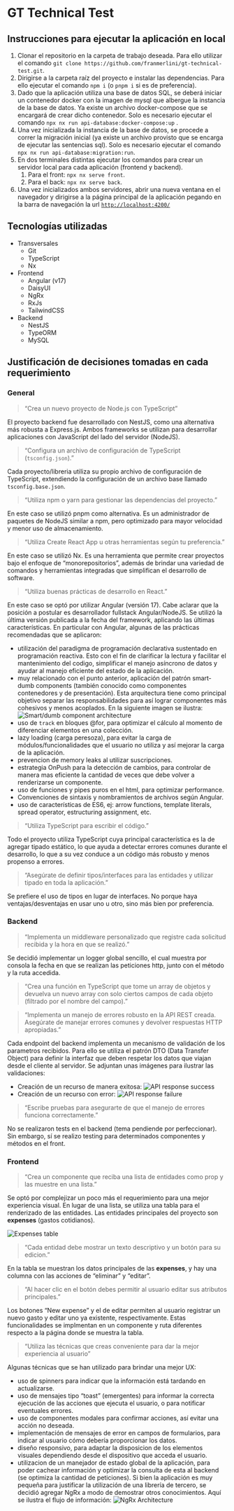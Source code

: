 # GT Technical Test

## Instrucciones para ejecutar la aplicación en local

1. Clonar el repositorio en la carpeta de trabajo deseada. Para ello utilizar el comando `git clone https://github.com/franmerlini/gt-technical-test.git`.
2. Dirigirse a la carpeta raíz del proyecto e instalar las dependencias. Para ello ejecutar el comando `npm i` (o `pnpm i` si es de preferencia).
3. Dado que la aplicación utiliza una base de datos SQL, se deberá iniciar un contenedor docker con la imagen de mysql que albergue la instancia de la base de datos. Ya existe un archivo docker-compose que se encargará de crear dicho contenedor. Solo es necesario ejecutar el comando `npx nx run api-database:docker-compose:up` .
4. Una vez inicializada la instancia de la base de datos, se procede a correr la migración inicial (ya existe un archivo provisto que se encarga de ejecutar las sentencias sql). Solo es necesario ejecutar el comando `npx nx run api-database:migration:run`.
5. En dos terminales distintas ejecutar los comandos para crear un servidor local para cada aplicación (frontend y backend).
   1. Para el front: `npx nx serve front`.
   2. Para el back: `npx nx serve back`.
6. Una vez inicializados ambos servidores, abrir una nueva ventana en el navegador y dirigirse a la página principal de la aplicación pegando en la barra de navegación la url [`http://localhost:4200/`](http://localhost:4200/)

## Tecnologías utilizadas

- Transversales
  - Git
  - TypeScript
  - Nx
- Frontend
  - Angular (v17)
  - DaisyUI
  - NgRx
  - RxJs
  - TailwindCSS
- Backend
  - NestJS
  - TypeORM
  - MySQL

## Justificación de decisiones tomadas en cada requerimiento

### General

> “Crea un nuevo proyecto de Node.js con TypeScript”

El proyecto backend fue desarrollado con NestJS, como una alternativa más robusta a Express.js. Ambos frameworks se utilizan para desarrollar aplicaciones con JavaScript del lado del servidor (NodeJS).

> “Configura un archivo de configuración de TypeScript (`tsconfig.json`).”

Cada proyecto/libreria utiliza su propio archivo de configuración de TypeScript, extendiendo la configuración de un archivo base llamado `tsconfig.base.json`.

> “Utiliza npm o yarn para gestionar las dependencias del proyecto.”

En este caso se utilizó pnpm como alternativa. Es un administrador de paquetes de NodeJS similar a npm, pero optimizado para mayor velocidad y menor uso de almacenamiento.

> “Utiliza Create React App u otras herramientas según tu preferencia.”

En este caso se utilizó Nx. Es una herramienta que permite crear proyectos bajo el enfoque de “monorepositorios”, además de brindar una variedad de comandos y herramientas integradas que simplifican el desarrollo de software.

> “Utiliza buenas prácticas de desarrollo en React.”

En este caso se optó por utilizar Angular (versión 17). Cabe aclarar que la posición a postular es desarrollador fullstack Angular/NodeJS. Se utilizó la última versión publicada a la fecha del framework, aplicando las últimas características. En particular con Angular, algunas de las prácticas recomendadas que se aplicaron:

- utilización del paradigma de programación declarativa sustentado en programación reactiva. Esto con el fin de clarificar la lectura y facilitar el mantenimiento del codigo, simplificar el manejo asíncrono de datos y ayudar al manejo eficiente del estado de la aplicación.
- muy relacionado con el punto anterior, aplicación del patrón smart-dumb components (también conocido como componentes contenedores y de presentación). Esta arquitectura tiene como principal objetivo separar las responsabilidades para así lograr componentes más cohesivos y menos acoplados. En la siguiente imagen se ilustra:
  ![Smart/dumb component architecture](/img/smart-dumb.png)
- uso de `track` en bloques @for, para optimizar el cálculo al momento de diferenciar elementos en una colección.
- lazy loading (carga peresoza), para evitar la carga de módulos/funcionalidades que el usuario no utiliza y así mejorar la carga de la aplicación.
- prevencion de memory leaks al utilizar suscripciones.
- estrategia OnPush para la detección de cambios, para controlar de manera mas eficiente la cantidad de veces que debe volver a renderizarse un componente.
- uso de funciones y pipes puros en el html, para optimizar performance.
- Convenciones de sintaxis y nombramientos de archivos según Angular.
- uso de características de ES6, ej: arrow functions, template literals, spread operator, estructuring assignment, etc.

> “Utiliza TypeScript para escribir el código.”

Todo el proyecto utiliza TypeScript cuya principal característica es la de agregar tipado estático, lo que ayuda a detectar errores comunes durante el desarrollo, lo que a su vez conduce a un código más robusto y menos propenso a errores.

> “Asegúrate de definir tipos/interfaces para las entidades y utilizar tipado en toda la aplicación.”

Se prefiere el uso de tipos en lugar de interfaces. No porque haya ventajas/desventajas en usar uno u otro, sino más bien por preferencia.

### Backend

> “Implementa un middleware personalizado que registre cada solicitud recibida y la hora en que se realizó.”

Se decidió implementar un logger global sencillo, el cual muestra por consola la fecha en que se realizan las peticiones http, junto con el método y la ruta accedida.

> “Crea una función en TypeScript que tome un array de objetos y devuelva un nuevo
> array con solo ciertos campos de cada objeto (filtrado por el nombre del campo).”

> “Implementa un manejo de errores robusto en la API REST creada. Asegúrate de
> manejar errores comunes y devolver respuestas HTTP apropiadas.”

Cada endpoint del backend implementa un mecanismo de validación de los parametros recibidos. Para ello se utiliza el patrón DTO (Data Transfer Object) para definir la interfaz que deben respetar los datos que viajan desde el cliente al servidor. Se adjuntan unas imágenes para ilustrar las validaciones:

- Creación de un recurso de manera exitosa:
  ![API response success](/img/api-response-success.png)
- Creación de un recurso con error:
  ![API response failure](/img/api-response-failure.png)

> “Escribe pruebas para asegurarte de que el manejo de errores funciona correctamente.”

No se realizaron tests en el backend (tema pendiende por perfeccionar). Sin embargo, sí se realizo testing para determinados componentes y métodos en el front.

### Frontend

> “Crea un componente que reciba una lista de entidades como prop y las muestre en una lista.”

Se optó por complejizar un poco más el requerimiento para una mejor experiencia visual. En lugar de una lista, se utiliza una tabla para el renderizado de las entidades. Las entidades principales del proyecto son **expenses** (gastos cotidianos).

![Expenses table](/img/expenses-table.png)

> “Cada entidad debe mostrar un texto descriptivo y un botón para su edicion.”

En la tabla se muestran los datos principales de las **expenses**, y hay una columna con las acciones de “eliminar” y “editar”.

> “Al hacer clic en el botón debes permitir al usuario editar sus atributos principales.”

Los botones “New expense” y el de editar permiten al usuario registrar un nuevo gasto y editar uno ya existente, respectivamente. Estas funcionalidades se implmentan en un componente y ruta diferentes respecto a la página donde se muestra la tabla.

> “Utiliza las técnicas que creas conveniente para dar la mejor experiencia al usuario”

Algunas técnicas que se han utilizado para brindar una mejor UX:

- uso de spinners para indicar que la información está tardando en actualizarse.
- uso de mensajes tipo “toast” (emergentes) para informar la correcta ejecución de las acciones que ejecuta el usuario, o para notificar eventuales errores.
- uso de componentes modales para confirmar acciones, así evitar una acción no deseada.
- implementación de mensajes de error en campos de formularios, para indicar al usuario cómo debería proporcionar los datos.
- diseño responsivo, para adaptar la disposicion de los elementos visuales dependiendo desde el dispositivo que acceda el usuario.
- utilizacion de un manejador de estado global de la aplicación, para poder cachear información y optimizar la consulta de esta al backend (se optimiza la cantidad de peticiones). Si bien la aplicación es muy pequeña para justificar la utilización de una librería de tercero, se decidió agregar NgRx a modo de demostrar otros conocimientos. Aquí se ilustra el flujo de información:
  ![NgRx Architecture](/img/ngrx-architecture.png)
